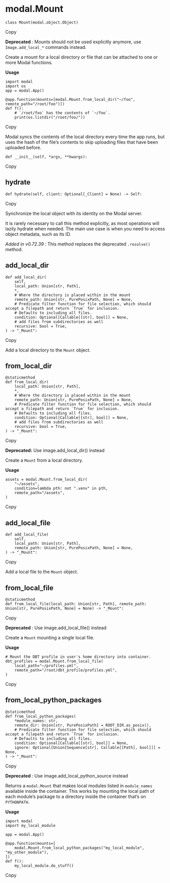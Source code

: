 # modal.Mount

    
    
    class Mount(modal.object.Object)

Copy

**Deprecated** : Mounts should not be used explicitly anymore, use
`Image.add_local_*` commands instead.

Create a mount for a local directory or file that can be attached to one or
more Modal functions.

**Usage**

    
    
    import modal
    import os
    app = modal.App()
    
    @app.function(mounts=[modal.Mount.from_local_dir("~/foo", remote_path="/root/foo")])
    def f():
        # `/root/foo` has the contents of `~/foo`.
        print(os.listdir("/root/foo/"))

Copy

Modal syncs the contents of the local directory every time the app runs, but
uses the hash of the file’s contents to skip uploading files that have been
uploaded before.

    
    
    def __init__(self, *args, **kwargs):

Copy

## hydrate

    
    
    def hydrate(self, client: Optional[_Client] = None) -> Self:

Copy

Synchronize the local object with its identity on the Modal server.

It is rarely necessary to call this method explicitly, as most operations will
lazily hydrate when needed. The main use case is when you need to access
object metadata, such as its ID.

_Added in v0.72.39_ : This method replaces the deprecated `.resolve()` method.

## add_local_dir

    
    
    def add_local_dir(
        self,
        local_path: Union[str, Path],
        *,
        # Where the directory is placed within in the mount
        remote_path: Union[str, PurePosixPath, None] = None,
        # Predicate filter function for file selection, which should accept a filepath and return `True` for inclusion.
        # Defaults to including all files.
        condition: Optional[Callable[[str], bool]] = None,
        # add files from subdirectories as well
        recursive: bool = True,
    ) -> "_Mount":

Copy

Add a local directory to the `Mount` object.

## from_local_dir

    
    
    @staticmethod
    def from_local_dir(
        local_path: Union[str, Path],
        *,
        # Where the directory is placed within in the mount
        remote_path: Union[str, PurePosixPath, None] = None,
        # Predicate filter function for file selection, which should accept a filepath and return `True` for inclusion.
        # Defaults to including all files.
        condition: Optional[Callable[[str], bool]] = None,
        # add files from subdirectories as well
        recursive: bool = True,
    ) -> "_Mount":

Copy

**Deprecated:** Use image.add_local_dir() instead

Create a `Mount` from a local directory.

**Usage**

    
    
    assets = modal.Mount.from_local_dir(
        "~/assets",
        condition=lambda pth: not ".venv" in pth,
        remote_path="/assets",
    )

Copy

## add_local_file

    
    
    def add_local_file(
        self,
        local_path: Union[str, Path],
        remote_path: Union[str, PurePosixPath, None] = None,
    ) -> "_Mount":

Copy

Add a local file to the `Mount` object.

## from_local_file

    
    
    @staticmethod
    def from_local_file(local_path: Union[str, Path], remote_path: Union[str, PurePosixPath, None] = None) -> "_Mount":

Copy

**Deprecated** : Use image.add_local_file() instead

Create a `Mount` mounting a single local file.

**Usage**

    
    
    # Mount the DBT profile in user's home directory into container.
    dbt_profiles = modal.Mount.from_local_file(
        local_path="~/profiles.yml",
        remote_path="/root/dbt_profile/profiles.yml",
    )

Copy

## from_local_python_packages

    
    
    @staticmethod
    def from_local_python_packages(
        *module_names: str,
        remote_dir: Union[str, PurePosixPath] = ROOT_DIR.as_posix(),
        # Predicate filter function for file selection, which should accept a filepath and return `True` for inclusion.
        # Defaults to including all files.
        condition: Optional[Callable[[str], bool]] = None,
        ignore: Optional[Union[Sequence[str], Callable[[Path], bool]]] = None,
    ) -> "_Mount":

Copy

**Deprecated** : Use image.add_local_python_source instead

Returns a `modal.Mount` that makes local modules listed in `module_names`
available inside the container. This works by mounting the local path of each
module’s package to a directory inside the container that’s on `PYTHONPATH`.

**Usage**

    
    
    import modal
    import my_local_module
    
    app = modal.App()
    
    @app.function(mounts=[
        modal.Mount.from_local_python_packages("my_local_module", "my_other_module"),
    ])
    def f():
        my_local_module.do_stuff()

Copy

